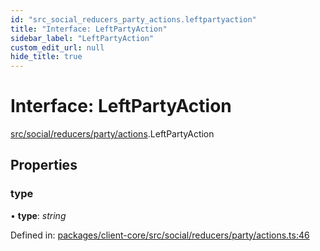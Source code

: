 ```yaml
---
id: "src_social_reducers_party_actions.leftpartyaction"
title: "Interface: LeftPartyAction"
sidebar_label: "LeftPartyAction"
custom_edit_url: null
hide_title: true
---
```


# Interface: LeftPartyAction

[src/social/reducers/party/actions](../modules/src_social_reducers_party_actions.md).LeftPartyAction

## Properties

### type

• **type**: *string*

Defined in: [packages/client-core/src/social/reducers/party/actions.ts:46](https://github.com/xr3ngine/xr3ngine/blob/7e8e151f1/packages/client-core/src/social/reducers/party/actions.ts#L46)
